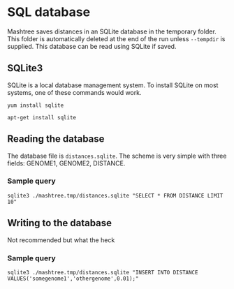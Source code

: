 # SQL database

Mashtree saves distances in an SQLite database in the temporary folder.
This folder is automatically deleted at the end of the run unless `--tempdir` is supplied.
This database can be read using SQLite if saved.

## SQLite3

SQLite is a local database management system. To install SQLite on most systems, one of these commands would work.

    yum install sqlite

    apt-get install sqlite

## Reading the database

The database file is `distances.sqlite`. The scheme is very simple with three fields: GENOME1, GENOME2, DISTANCE.

### Sample query

    sqlite3 ./mashtree.tmp/distances.sqlite "SELECT * FROM DISTANCE LIMIT 10"

## Writing to the database

Not recommended but what the heck

### Sample query

    sqlite3 ./mashtree.tmp/distances.sqlite "INSERT INTO DISTANCE VALUES('somegenome1','othergenome',0.01);"
    
